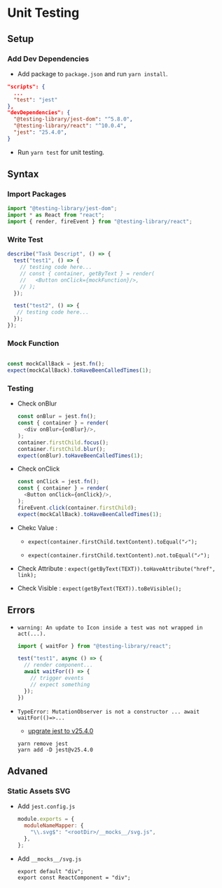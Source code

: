 # Unit Testing

## Setup

### Add Dev Dependencies

- Add package to `package.json` and run `yarn install`.

```json
"scripts": {
  ...
  "test": "jest"
},
"devDependencies": {
  "@testing-library/jest-dom": "^5.8.0",
  "@testing-library/react": "^10.0.4",
  "jest": "25.4.0",
}
```

- Run `yarn test` for unit testing.

## Syntax

### Import Packages

  ```javascript
  import "@testing-library/jest-dom";
  import * as React from "react";
  import { render, fireEvent } from "@testing-library/react";
  ```

### Write Test

  ```javascript
  describe("Task Descript", () => {
    test("test1", () => {
      // testing code here...
      // const { container, getByText } = render(
      //   <Button onClick={mockFunction}/>,
      // );
    });

    test("test2", () => {
     // testing code here...
    });
  });
  ```
  
### Mock Function
    
```javascript

const mockCallBack = jest.fn();
expect(mockCallBack).toHaveBeenCalledTimes(1);

```

### Testing


- Check onBlur

  ```javascript
  const onBlur = jest.fn();
  const { container } = render(
    <div onBlur={onBlur}/>,
  );
  container.firstChild.focus();
  container.firstChild.blur();
  expect(onBlur).toHaveBeenCalledTimes(1);
  ```

- Check onClick

  ```javascript
  const onClick = jest.fn();
  const { container } = render(
    <Button onClick={onClick}/>,
  );
  fireEvent.click(container.firstChild);
  expect(mockCallBack).toHaveBeenCalledTimes(1);
  ```
  
- Chekc Value : 
  
  - `expect(container.firstChild.textContent).toEqual("✓");`
  
  - `expect(container.firstChild.textContent).not.toEqual("✓");`

- Check Attribute : `expect(getByText(TEXT)).toHaveAttribute("href", link);`

- Check Visible : `expect(getByText(TEXT)).toBeVisible();`

## Errors

- `warning: An update to Icon inside a test was not wrapped in act(...).`

  ```javascript
  import { waitFor } from "@testing-library/react";

  test("test1", async () => {
    // render component...
    await waitFor(() => {
      // trigger events
      // expect something
    });
  })
  ```

- `TypeError: MutationObserver is not a constructor ... await waitFor(()=>...`

  - [upgrate jest to v25.4.0](https://github.com/testing-library/dom-testing-library/issues/477#issuecomment-617652033)

  ```
  yarn remove jest
  yarn add -D jest@v25.4.0
  ```

## Advaned

### Static Assets SVG  

- Add `jest.config.js`

  ```javascript
  module.exports = {
    moduleNameMapper: {
      "\\.svg$": "<rootDir>/__mocks__/svg.js",
    },
  };
  ```

- Add `__mocks__/svg.js`

  ```
  export default "div";
  export const ReactComponent = "div";
  ```
